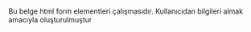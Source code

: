 # 
Bu belge html form elementleri çalışmasıdır. Kullanıcıdan bilgileri almak amacıyla oluşturulmuştur
